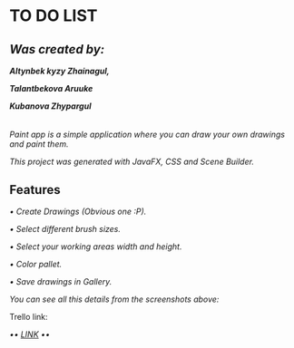 # TO DO LIST
<h2><b><i>Was created by: </i></b></h2>
<p><b><i>Altynbek kyzy Zhainagul, </i></b></p>
<p><b><i>Talantbekova Aruuke </i></b></p>
<p><b><i>Kubanova Zhypargul </i></b></p>
<h6></h6>
<p><i>Paint app is a simple application where you can draw your own drawings and paint them.</i></p>
<p><i>This project was generated with JavaFX, CSS and Scene Builder.</i></p>
<h2><b>Features</b></h2>
<p><i> • Create Drawings (Obvious one :P).</i></p>
<p><i> • Select different brush sizes. </i></p>
<p><i> • Select your working areas width and height. </i></p>
<p><i> • Color pallet.</i></p>
<p><i> • Save drawings in Gallery.</i></p>
<p><i>You can see all this details from the screenshots above:</i></p>

<p>Trello link: </p>
<p><i> •• <a href="https://trello.com/b/ZMtutb7L/group-project">LINK</a> ••</i></p>

